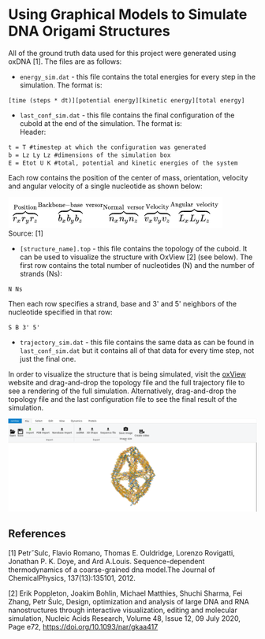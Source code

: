 # Using Graphical Models to Simulate DNA Origami Structures 

All of the ground truth data used for this project were generated using oxDNA [1]. The files are as follows: 

* `energy_sim.dat` - this file contains the total energies for every step in the simulation. The format is:  
``` 
[time (steps * dt)][potential energy][kinetic energy][total energy]   
```

* `last_conf_sim.dat` - this file contains the final configuration of the cubold at the end of the simulation. The format is:    
Header:   
```
t = T #timestep at which the configuration was generated
b = Lz Ly Lz #dimensions of the simulation box   
E = Etot U K #total, potential and kinetic energies of the system  
```

Each row contains the position of the center of mass, orientation, velocity and angular velocity of a single nucleotide as shown below: 

![Fig 1](https://github.com/sassafras13/gnn-dna-sim/blob/5b86d6f1f74a4e099da06ec33ec95f277073ef50/config_file_explanation.png "Figure 1")     
Source: [1]    

* `[structure_name].top` - this file contains the topology of the cuboid. It can be used to visualize the structure with OxView [2] (see below). The first row contains the total number of nucleotides (N) and the number of strands (Ns): 
```
N Ns
```

Then each row specifies a strand, base and 3' and 5' neighbors of the nucleotide specified in that row:   
```
S B 3' 5'   
```

* `trajectory_sim.dat` - this file contains the same data as can be found in `last_conf_sim.dat` but it contains all of that data for every time step, not just the final one.   

In order to visualize the structure that is being simulated, visit the [oxView](https://sulcgroup.github.io/oxdna-viewer/) website and drag-and-drop the topology file and the full trajectory file to see a rendering of the full simulation. Alternatively, drag-and-drop the topology file and the last configuration file to see the final result of the simulation. 

![Fig 1](https://github.com/sassafras13/gnn-dna-sim/blob/d91bf43c30e8656247e38f623d2383fb2d52283f/oxview.png "Figure 1")  

## References
[1] PetrˇSulc, Flavio Romano, Thomas E. Ouldridge, Lorenzo Rovigatti, Jonathan P. K. Doye, and Ard A.Louis.  Sequence-dependent thermodynamics of a coarse-grained dna model.The Journal of ChemicalPhysics, 137(13):135101, 2012.     

[2] Erik Poppleton, Joakim Bohlin, Michael Matthies, Shuchi Sharma, Fei Zhang, Petr Šulc, Design, optimization and analysis of large DNA and RNA nanostructures through interactive visualization, editing and molecular simulation, Nucleic Acids Research, Volume 48, Issue 12, 09 July 2020, Page e72, https://doi.org/10.1093/nar/gkaa417 
